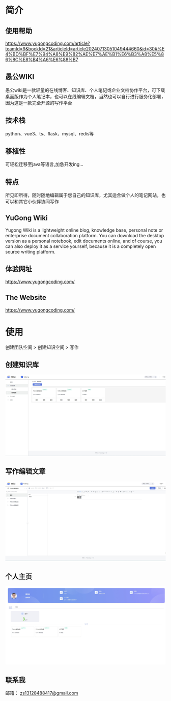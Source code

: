 
# 简介

## 使用帮助

https://www.yugongcoding.com/article?teamId=9&bookId=21&articleId=article20240713051049444660&id=30#%E4%BD%BF%E7%94%A8%E9%82%AE%E7%AE%B1%E6%B3%A8%E5%86%8C%E8%B4%A6%E6%88%B7

## 愚公WIKI

愚公wiki是一款轻量的在线博客、知识库、个人笔记或企业文档协作平台，可下载桌面版作为个人笔记本，也可以在线编辑文档，当然也可以自行进行服务化部署，因为这是一款完全开源的写作平台

## 技术栈

python、vue3、ts、flask、mysql、redis等

## 移植性

可轻松迁移至java等语言,加急开发ing...

## 特点

所见即所得，随时随地编辑属于您自己的知识库，尤其适合做个人的笔记网站，也可以和其它小伙伴协同写作

## YuGong Wiki

Yugong Wiki is a lightweight online blog, knowledge base, personal note or enterprise document collaboration platform. You can download the desktop version as a personal notebook, edit documents online, and of course, you can also deploy it as a service yourself, because it is a completely open source writing platform.

## 体验网址

https://www.yugongcoding.com/

## The Website

https://www.yugongcoding.com/

# 使用

创建团队空间 > 创建知识空间 > 写作

## 创建知识库

![image](https://github.com/yugongcoding/yugong_wiki/blob/main/1.png)

## 写作编辑文章

![image](https://github.com/yugongcoding/yugong_wiki/blob/main/2.png)

## 个人主页

![image](https://github.com/yugongcoding/yugong_wiki/blob/main/3.png)

## 联系我

邮箱： zs13128488417@gmail.com
